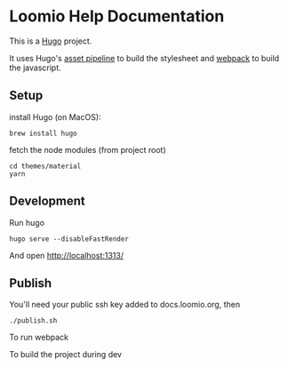# Loomio Help Documentation

This is a [Hugo](https://gohugo.io) project.

It uses Hugo's [asset pipeline](https://gohugo.io/hugo-pipes/) to build the stylesheet and [webpack](https://webpack.js.org/guides/) to build the javascript.

## Setup

install Hugo (on MacOS):

```
brew install hugo
```

fetch the node modules (from project root)
```
cd themes/material
yarn
```

## Development

Run hugo
```
hugo serve --disableFastRender
```

And open [http://localhost:1313/](http://localhost:1313)

## Publish

You'll need your public ssh key added to docs.loomio.org, then

```
./publish.sh
```


To run webpack



To build the project during dev

